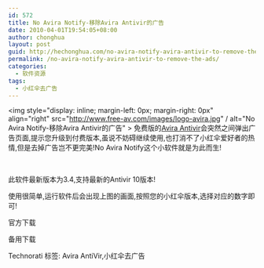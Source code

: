 ```yaml
---
id: 572
title: No Avira Notify-移除Avira Antivir的广告
date: 2010-04-01T19:54:05+08:00
author: chonghua
layout: post
guid: http://hechonghua.com/no-avira-notify-avira-antivir-to-remove-the-ads/
permalink: /no-avira-notify-avira-antivir-to-remove-the-ads/
categories:
  - 软件资源
tags:
  - 小红伞去广告
---
```

<img style="display: inline; margin-left: 0px; margin-right: 0px" align="right" src="http://www.free-av.com/images/logo-avira.jpg" / alt="No Avira Notify-移除Avira Antivir的广告" > 免费版的<a href="http://www.free-av.com/" target="_blank">Avira Antivir</a>会突然之间弹出广告页面,提示您升级到付费版本,虽说不妨碍继续使用,也打消不了小红伞爱好者的热情,但是去掉广告岂不更完美!No Avira Notify这个小软件就是为此而生!

&#160;

<!--more-->

此软件最新版本为3.4,支持最新的Antivir 10版本!</p> 

使用很简单,运行软件后会出现上图的画面,按照您的小红伞版本,选择对应的数字即可!

官方下载

备用下载

<div style="padding-bottom: 0px; margin: 0px; padding-left: 0px; padding-right: 0px; display: inline; float: none; padding-top: 0px" id="scid:0767317B-992E-4b12-91E0-4F059A8CECA8:28d71377-fa16-4605-a42a-d9b67662c179" class="wlWriterEditableSmartContent">
  Technorati 标签: Avira AntiVir,小红伞去广告
</div>